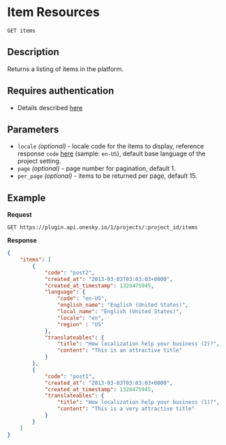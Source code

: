 # Item Resources

    GET items

## Description
Returns a listing of items in the platform.


## Requires authentication
- Details described [here](/README.md#authentication)


## Parameters
- `locale` _(optional)_ - locale code for the items to display, reference response `code` [here](/endpoints/locale/GET_locales.md#Example) (sample: `en-US`), default base language of the project setting.
- `page` _(optional)_ - page number for pagination, default 1.
- `per_page` _(optional)_ - items to be returned per page, default 15.


## Example
**Request**

    GET https://plugin.api.onesky.io/1/projects/:project_id/items

**Response**
``` json
{
    "items": [
        {
            "code": "post2",
            "created_at": "2013-03-03T03:03:03+0000",
            "created_at_timestamp": 1328475945,
            "language": {
                "code": "en-US",
                "english_name": "English (United States)",
                "local_name": "English (United States)",
                "locale": "en",
                "region" : "US"
            },
            "translateables": {
                "title": "How localization help your business (2)?",
                "content": "This is an attractive title"
            }
        },
        {
            "code": "post1",
            "created_at": "2013-03-03T03:03:03+0000",
            "created_at_timestamp": 1328475945,
            "translateables": {
                "title": "How localization help your business (1)?",
                "content": "This is a very attractive title"
            }
        }
    ]
}
```
